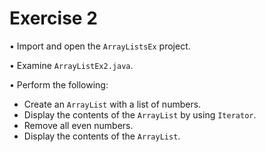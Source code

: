 # Exercise 2
• Import and open the `ArrayListsEx` project.

• Examine `ArrayListEx2.java`.

• Perform the following:
- Create an `ArrayList` with a list of numbers.
- Display the contents of the `ArrayList` by using `Iterator`.
- Remove all even numbers.
- Display the contents of the `ArrayList`.